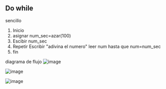 ## Do while

sencillo
1. Inicio
2. asignar num_sec=azar(100)
3. Escibir num_sec
4. Repetir 
Escribir "adivina el numero"
leer num
hasta que num=num_sec
5. fin

diagrama de flujo
![image](https://user-images.githubusercontent.com/114308907/197363782-59a2afd4-5ebf-444b-965f-bab433116773.png)




![image](https://user-images.githubusercontent.com/114308907/197363263-0feefcc2-4390-4521-96eb-9d30ed088b19.png)

![image](https://user-images.githubusercontent.com/114308907/197363698-99bd30cd-3b26-404e-9853-54567b62d2d7.png)
